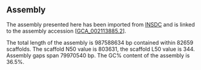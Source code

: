 **Assembly**
--------

The assembly presented here has been imported from [INSDC](http://www.insdc.org) and is linked to the assembly accession [[GCA\_002113885.2](http://www.ebi.ac.uk/ena/data/view/GCA_002113885.2)].

The total length of the assembly is 987588634 bp contained within 82659 scaffolds.
The scaffold N50 value is 803631, the scaffold L50 value is 344.
Assembly gaps span 79970540 bp. The GC% content of the assembly is 36.5%.
